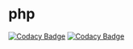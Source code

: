 # php
[![Codacy Badge](https://api.codacy.com/project/badge/Grade/16495b1046194db78857d4be1300211f)](https://app.codacy.com/app/awartani97/php?utm_source=github.com&utm_medium=referral&utm_content=awartani97/php&utm_campaign=Badge_Grade_Dashboard)
[![Codacy Badge](https://api.codacy.com/project/badge/Grade/16495b1046194db78857d4be1300211f)](https://app.codacy.com/app/awartani97/php?utm_source=github.com&utm_medium=referral&utm_content=awartani97/php&utm_campaign=Badge_Grade_Dashboard)